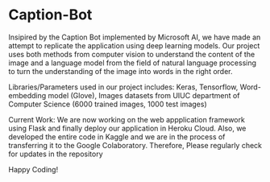 # Caption-Bot
Insipired by the Caption Bot implemented by Microsoft AI,  we have made an attempt to replicate the application using deep learning models. Our project uses both methods from computer vision to understand the content of the image and a language model from the field of natural language processing to turn the understanding of the image into words in the right order.

Libraries/Parameters used in our project includes: Keras, Tensorflow, Word-embedding model (Glove), Images datasets from UIUC department of Computer Science (6000 trained images, 1000 test images)

Current Work: We are now working on the web appplication framework using Flask and finally deploy our application in Heroku Cloud. Also, we developed the entire code in Kaggle and we are in the process of transferring it to the Google Colaboratory. Therefore, Please regularly check for updates in the repository

Happy Coding!
